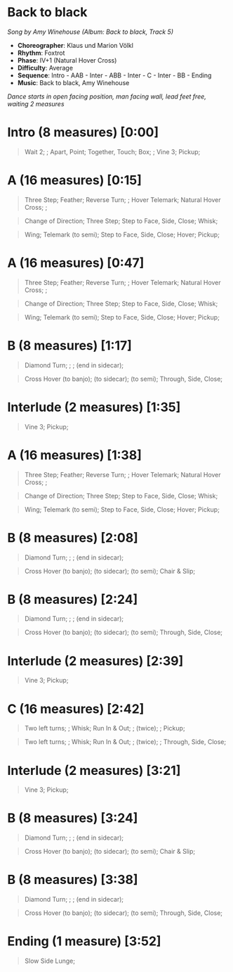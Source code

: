 # Back to black
*Song by Amy Winehouse (Album: Back to black, Track 5)*

* **Choreographer**: Klaus und Marion Völkl
* **Rhythm**: Foxtrot
* **Phase**: IV+1 (Natural Hover Cross)
* **Difficulty**: Average
* **Sequence**: Intro - AAB - Inter - ABB - Inter - C - Inter - BB - Ending
* **Music**: Back to black, Amy Winehouse

*Dance starts in open facing position, man facing wall, lead feet free, waiting 2 measures*

# Intro (8 measures) [0:00]

> Wait 2; ; Apart, Point; Together, Touch; Box; ; Vine 3; Pickup;

# A (16 measures) [0:15]

> Three Step; Feather; Reverse Turn; ; Hover Telemark; Natural Hover Cross; ;

> Change of Direction; Three Step; Step to Face, Side, Close; Whisk;

> Wing; Telemark (to semi); Step to Face, Side, Close; Hover; Pickup;

# A (16 measures) [0:47]

> Three Step; Feather; Reverse Turn; ; Hover Telemark; Natural Hover Cross; ;

> Change of Direction; Three Step; Step to Face, Side, Close; Whisk;

> Wing; Telemark (to semi); Step to Face, Side, Close; Hover; Pickup;

# B (8 measures) [1:17]

> Diamond Turn; ; ; (end in sidecar);

> Cross Hover (to banjo); (to sidecar); (to semi); Through, Side, Close;

# Interlude (2 measures) [1:35]

> Vine 3; Pickup;

# A (16 measures) [1:38]

> Three Step; Feather; Reverse Turn; ; Hover Telemark; Natural Hover Cross; ;

> Change of Direction; Three Step; Step to Face, Side, Close; Whisk;

> Wing; Telemark (to semi); Step to Face, Side, Close; Hover; Pickup;

# B (8 measures) [2:08]

> Diamond Turn; ; ; (end in sidecar);

> Cross Hover (to banjo); (to sidecar); (to semi); Chair & Slip;

# B (8 measures) [2:24]

> Diamond Turn; ; ; (end in sidecar);

> Cross Hover (to banjo); (to sidecar); (to semi); Through, Side, Close;

# Interlude (2 measures) [2:39]

> Vine 3; Pickup;

# C (16 measures) [2:42]

> Two left turns; ; Whisk; Run In & Out; ; (twice); ; Pickup;

> Two left turns; ; Whisk; Run In & Out; ; (twice); ; Through, Side, Close;

# Interlude (2 measures) [3:21]

> Vine 3; Pickup;

# B (8 measures) [3:24]

> Diamond Turn; ; ; (end in sidecar);

> Cross Hover (to banjo); (to sidecar); (to semi); Chair & Slip;

# B (8 measures) [3:38]

> Diamond Turn; ; ; (end in sidecar);

> Cross Hover (to banjo); (to sidecar); (to semi); Through, Side, Close;

# Ending (1 measure) [3:52]

> Slow Side Lunge;

<meta name="x:audio-file" content="a/Amy Winehouse/Back to black/Amy Winehouse - Back To Black.mp3">
